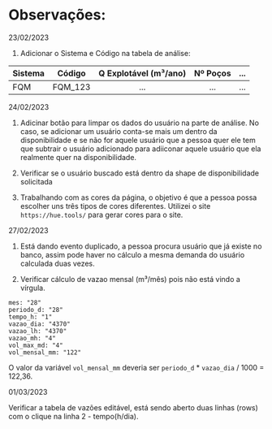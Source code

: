 
# Observações:

23/02/2023 <br>
1. Adicionar o Sistema e Código na tabela de análise: 

| Sistema| Código | Q Explotável (m³/ano) | Nº Poços | ... |
|:---|:---:|:---:|:---:|---: 
| FQM     | FQM_123 |...       |...       | ...|

24/02/2023 <br>
1. Adicinar botão para limpar os dados do usuário na parte de análise. No caso, se adicionar um usuário conta-se mais um dentro da disponibilidade e se não for aquele usuário que a pessoa quer ele tem que subtrair o usuário adicionado para adiiconar aquele usuário que ela realmente quer na disponibilidade.

2. Verificar se o usuário buscado está dentro da shape de disponibilidade solicitada

3. Trabalhando com as cores da página, o objetivo é que a pessoa possa escolher uns três tipos de cores diferentes.
Utilizei o site `https://hue.tools/` para gerar cores para o site.

27/02/2023
1. Está dando evento duplicado, a pessoa procura usuário que já existe no banco, assim pode haver no cálculo a mesma demanda do usuário calculada duas vezes.

2. Verificar cálculo de vazao mensal (m³/mês) pois não está vindo a vírgula.

```
mes: "28"
periodo_d: "28"
tempo_h: "1"
vazao_dia: "4370"
vazao_lh: "4370"
vazao_mh: "4"
vol_max_md: "4"
vol_mensal_mm: "122"

```
O valor da variável `vol_mensal_mm` deveria ser `periodo_d` * `vazao_dia` / 1000 = 122,36.


01/03/2023

Verificar a tabela de vazões editável, está sendo aberto duas linhas (rows) com o clique na linha 2 - tempo(h/dia).



